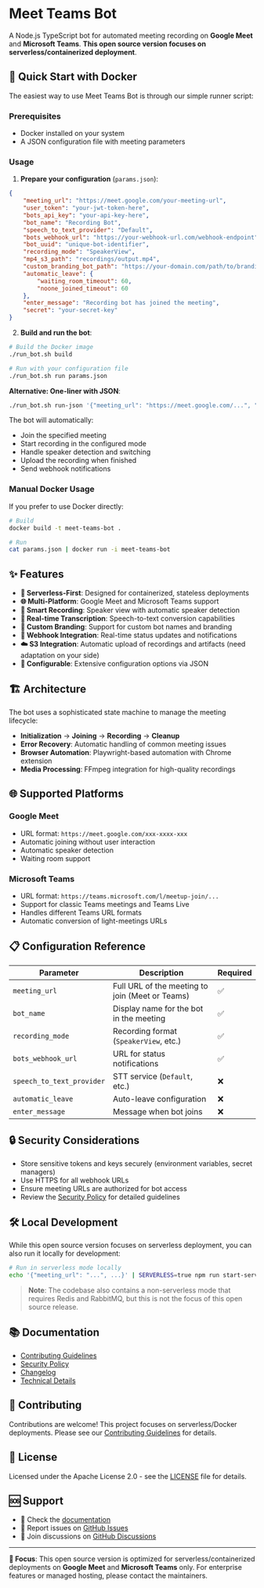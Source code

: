 # Meet Teams Bot

A Node.js TypeScript bot for automated meeting recording on **Google Meet** and **Microsoft Teams**. **This open source version focuses on serverless/containerized deployment**.

## 🚀 Quick Start with Docker

The easiest way to use Meet Teams Bot is through our simple runner script:

### Prerequisites
- Docker installed on your system
- A JSON configuration file with meeting parameters

### Usage

1. **Prepare your configuration** (`params.json`):
```json
{
    "meeting_url": "https://meet.google.com/your-meeting-url",
    "user_token": "your-jwt-token-here",
    "bots_api_key": "your-api-key-here", 
    "bot_name": "Recording Bot",
    "speech_to_text_provider": "Default",
    "bots_webhook_url": "https://your-webhook-url.com/webhook-endpoint",
    "bot_uuid": "unique-bot-identifier",
    "recording_mode": "SpeakerView",
    "mp4_s3_path": "recordings/output.mp4",
    "custom_branding_bot_path": "https://your-domain.com/path/to/branding-image.jpg",
    "automatic_leave": {
        "waiting_room_timeout": 60,
        "noone_joined_timeout": 60
    },
    "enter_message": "Recording bot has joined the meeting",
    "secret": "your-secret-key"
}
```

2. **Build and run the bot**:
```bash
# Build the Docker image
./run_bot.sh build

# Run with your configuration file
./run_bot.sh run params.json
```

**Alternative: One-liner with JSON**:
```bash
./run_bot.sh run-json '{"meeting_url": "https://meet.google.com/...", "bot_name": "My Bot", ...}'
```

The bot will automatically:
- Join the specified meeting
- Start recording in the configured mode
- Handle speaker detection and switching
- Upload the recording when finished
- Send webhook notifications

### Manual Docker Usage

If you prefer to use Docker directly:

```bash
# Build
docker build -t meet-teams-bot .

# Run
cat params.json | docker run -i meet-teams-bot
```

## ✨ Features

- **🎯 Serverless-First**: Designed for containerized, stateless deployments
- **🌐 Multi-Platform**: Google Meet and Microsoft Teams support
- **🎥 Smart Recording**: Speaker view with automatic speaker detection
- **💬 Real-time Transcription**: Speech-to-text conversion capabilities  
- **🎨 Custom Branding**: Support for custom bot names and branding
- **📡 Webhook Integration**: Real-time status updates and notifications
- **☁️ S3 Integration**: Automatic upload of recordings and artifacts (need adaptation on your side)
- **🔧 Configurable**: Extensive configuration options via JSON 

## 🏗️ Architecture

The bot uses a sophisticated state machine to manage the meeting lifecycle:

- **Initialization** → **Joining** → **Recording** → **Cleanup**
- **Error Recovery**: Automatic handling of common meeting issues
- **Browser Automation**: Playwright-based automation with Chrome extension
- **Media Processing**: FFmpeg integration for high-quality recordings

## 🌐 Supported Platforms

### Google Meet
- URL format: `https://meet.google.com/xxx-xxxx-xxx`
- Automatic joining without user interaction
- Automatic speaker detection
- Waiting room support

### Microsoft Teams
- URL format: `https://teams.microsoft.com/l/meetup-join/...`
- Support for classic Teams meetings and Teams Live
- Handles different Teams URL formats
- Automatic conversion of light-meetings URLs

## 📋 Configuration Reference

| Parameter | Description | Required |
|-----------|-------------|----------|
| `meeting_url` | Full URL of the meeting to join (Meet or Teams) | ✅ |
| `bot_name` | Display name for the bot in the meeting | ✅ |
| `recording_mode` | Recording format (`SpeakerView`, etc.) | ✅ |
| `bots_webhook_url` | URL for status notifications | ✅ |
| `speech_to_text_provider` | STT service (`Default`, etc.) | ❌ |
| `automatic_leave` | Auto-leave configuration | ❌ |
| `enter_message` | Message when bot joins | ❌ |

## 🔒 Security Considerations

- Store sensitive tokens and keys securely (environment variables, secret managers)
- Use HTTPS for all webhook URLs
- Ensure meeting URLs are authorized for bot access
- Review the [Security Policy](SECURITY.md) for detailed guidelines

## 🛠️ Local Development

While this open source version focuses on serverless deployment, you can also run it locally for development:

```bash
# Run in serverless mode locally
echo '{"meeting_url": "...", ...}' | SERVERLESS=true npm run start-serverless
```

> **Note**: The codebase also contains a non-serverless mode that requires Redis and RabbitMQ, but this is not the focus of this open source release.

## 📚 Documentation

- [Contributing Guidelines](CONTRIBUTING.md)
- [Security Policy](SECURITY.md) 
- [Changelog](CHANGELOG.md)
- [Technical Details](recording_server/README.md)

## 🤝 Contributing

Contributions are welcome! This project focuses on serverless/Docker deployments. Please see our [Contributing Guidelines](CONTRIBUTING.md) for details.

## 📄 License

Licensed under the Apache License 2.0 - see the [LICENSE](recording_server/LICENSE) file for details.

## 🆘 Support

- 📖 Check the [documentation](recording_server/README.md)
- 🐛 Report issues on [GitHub Issues](https://github.com/yourusername/meet-teams-bot/issues)
- 💬 Join discussions on [GitHub Discussions](https://github.com/yourusername/meet-teams-bot/discussions)

---

**🎯 Focus**: This open source version is optimized for serverless/containerized deployments on **Google Meet** and **Microsoft Teams** only. For enterprise features or managed hosting, please contact the maintainers.

